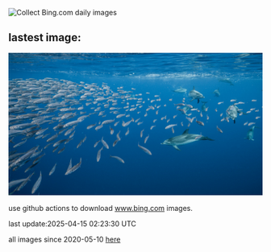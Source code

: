 ![Collect Bing.com daily images](https://github.com/counter2015/bing-daily-images/workflows/Collect%20Bing.com%20daily%20images/badge.svg)
## lastest image:
![](images/img.jpg)

use github actions to download www.bing.com images.

last update:2025-04-15 02:23:30 UTC

all images since 2020-05-10 [here](https://github.com/counter2015/bing-daily-images/tree/master/images) 
